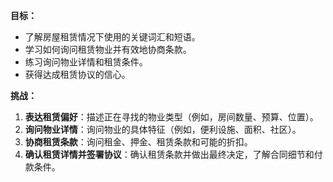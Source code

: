 **目标：**
- 了解房屋租赁情况下使用的关键词汇和短语。
- 学习如何询问租赁物业并有效地协商条款。
- 练习询问物业详情和租赁条件。
- 获得达成租赁协议的信心。

**挑战：**
1. **表达租赁偏好**：描述正在寻找的物业类型（例如，房间数量、预算、位置）。
2. **询问物业详情**：询问物业的具体特征（例如，便利设施、面积、社区）。
3. **协商租赁条款**：询问租金、押金、租赁条款和可能的折扣。
4. **确认租赁详情并签署协议**：确认租赁条款并做出最终决定，了解合同细节和付款条件。